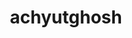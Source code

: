 ---
title: achyutghosh
github: https://github.com/achyutghosh
mode: light
transition: 3s
archetype:
  - Little Bit of Everything
---